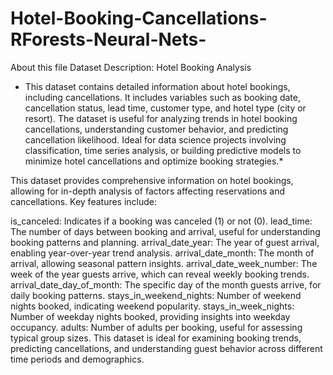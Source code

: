 # Hotel-Booking-Cancellations-RForests-Neural-Nets-

About this file
Dataset Description: Hotel Booking Analysis


* This dataset contains detailed information about hotel bookings, including cancellations. It includes variables such as booking date, cancellation status, lead time, customer type, and hotel type (city or resort). The dataset is useful for analyzing trends in hotel booking cancellations, understanding customer behavior, and predicting cancellation likelihood. Ideal for data science projects involving classification, time series analysis, or building predictive models to minimize hotel cancellations and optimize booking strategies.*

This dataset provides comprehensive information on hotel bookings, allowing for in-depth analysis of factors affecting reservations and cancellations. Key features include:


is_canceled: Indicates if a booking was canceled (1) or not (0).
lead_time: The number of days between booking and arrival, useful for understanding booking patterns and planning.
arrival_date_year: The year of guest arrival, enabling year-over-year trend analysis.
arrival_date_month: The month of arrival, allowing seasonal pattern insights.
arrival_date_week_number: The week of the year guests arrive, which can reveal weekly booking trends.
arrival_date_day_of_month: The specific day of the month guests arrive, for daily booking patterns.
stays_in_weekend_nights: Number of weekend nights booked, indicating weekend popularity.
stays_in_week_nights: Number of weekday nights booked, providing insights into weekday occupancy.
adults: Number of adults per booking, useful for assessing typical group sizes.
This dataset is ideal for examining booking trends, predicting cancellations, and understanding guest behavior across different time periods and demographics.
